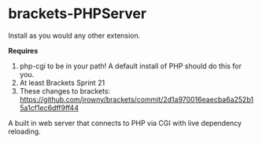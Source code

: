 brackets-PHPServer
==================

Install as you would any other extension.

**Requires** 
1. php-cgi to be in your path! A default install of PHP should do this for you.
2. At least Brackets Sprint 21
3. These changes to brackets: https://github.com/jrowny/brackets/commit/2d1a970016eaecba6a252b15a1cf1ec6dff9ff44

A built in web server that connects to PHP via CGI with live dependency reloading.
